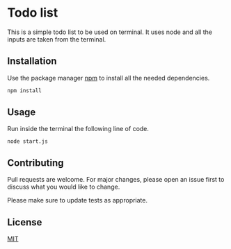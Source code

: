# Todo list 

This is a simple todo list to be used on terminal. It uses node and all the inputs are taken from the terminal.

## Installation

Use the package manager [npm](https://https://www.npmjs.com/) to install all the needed dependencies.

```bash
npm install 
```

## Usage

Run inside the terminal the following line of code.

```
node start.js
```

## Contributing
Pull requests are welcome. For major changes, please open an issue first to discuss what you would like to change.

Please make sure to update tests as appropriate.

## License
[MIT](https://choosealicense.com/licenses/mit/)